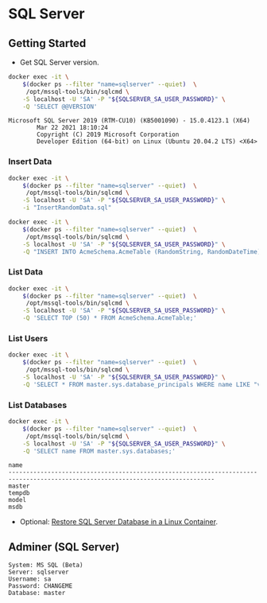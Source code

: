 # SQL Server

## Getting Started

- Get SQL Server version.

```bash
docker exec -it \
    $(docker ps --filter "name=sqlserver" --quiet)  \
     /opt/mssql-tools/bin/sqlcmd \
    -S localhost -U 'SA' -P "${SQLSERVER_SA_USER_PASSWORD}" \
    -Q 'SELECT @@VERSION'
```

```text
Microsoft SQL Server 2019 (RTM-CU10) (KB5001090) - 15.0.4123.1 (X64)
        Mar 22 2021 18:10:24
        Copyright (C) 2019 Microsoft Corporation
        Developer Edition (64-bit) on Linux (Ubuntu 20.04.2 LTS) <X64>
```

### Insert Data

```bash
docker exec -it \
    $(docker ps --filter "name=sqlserver" --quiet)  \
     /opt/mssql-tools/bin/sqlcmd \
    -S localhost -U 'SA' -P "${SQLSERVER_SA_USER_PASSWORD}" \
    -i "InsertRandomData.sql"
```

```bash
docker exec -it \
    $(docker ps --filter "name=sqlserver" --quiet)  \
     /opt/mssql-tools/bin/sqlcmd \
    -S localhost -U 'SA' -P "${SQLSERVER_SA_USER_PASSWORD}" \
    -Q "INSERT INTO AcmeSchema.AcmeTable (RandomString, RandomDateTime) VALUES (N'ABCD1234', N'1970-01-01T00:00:00.00Z');"
```

### List Data

```bash
docker exec -it \
    $(docker ps --filter "name=sqlserver" --quiet)  \
     /opt/mssql-tools/bin/sqlcmd \
    -S localhost -U 'SA' -P "${SQLSERVER_SA_USER_PASSWORD}" \
    -Q 'SELECT TOP (50) * FROM AcmeSchema.AcmeTable;'
```

### List Users

```bash
docker exec -it \
    $(docker ps --filter "name=sqlserver" --quiet)  \
     /opt/mssql-tools/bin/sqlcmd \
    -S localhost -U 'SA' -P "${SQLSERVER_SA_USER_PASSWORD}" \
    -Q 'SELECT * FROM master.sys.database_principals WHERE name LIKE "v-root%";'
```

### List Databases

```bash
docker exec -it \
    $(docker ps --filter "name=sqlserver" --quiet)  \
     /opt/mssql-tools/bin/sqlcmd \
    -S localhost -U 'SA' -P "${SQLSERVER_SA_USER_PASSWORD}" \
    -Q 'SELECT name FROM master.sys.databases;'
```

```text
name
--------------------------------------------------------------------------------------------------------------------------------
master
tempdb
model
msdb
```

- Optional: [Restore SQL Server Database in a Linux Container](https://docs.microsoft.com/en-us/sql/linux/tutorial-restore-backup-in-sql-server-container).

## Adminer (SQL Server)

```text
System: MS SQL (Beta)
Server: sqlserver
Username: sa
Password: CHANGEME
Database: master
```

